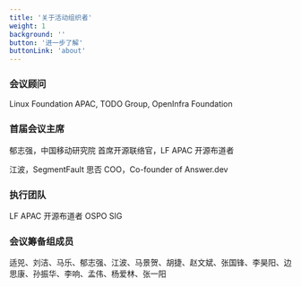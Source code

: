 ```yaml
---
title: '关于活动组织者'
weight: 1
background: ''
button: '进一步了解'
buttonLink: 'about'
---
```


### 会议顾问

Linux Foundation APAC, TODO Group, OpenInfra Foundation



### 首届会议主席

郁志强，中国移动研究院 首席开源联络官，LF APAC 开源布道者

江波，SegmentFault 思否 COO，Co-founder of Answer.dev



### 执行团队

LF APAC 开源布道者 OSPO SIG



### 会议筹备组成员

适兕、刘洁、马乐、郁志强、江波、马景贺、胡捷、赵文斌、张国锋、李昊阳、边思康、孙振华、李响、孟伟、杨爱林、张一阳